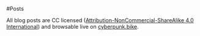 #Posts

All blog posts are CC licensed ([Attribution-NonCommercial-ShareAlike 4.0 International](http://creativecommons.org/licenses/by-nc-sa/4.0/legalcode)) and browsable live on [cyberpunk.bike](http:cyberpunk.bike).
